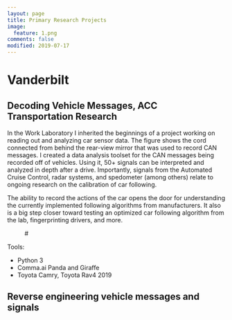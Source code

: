 ```yaml
---
layout: page
title: Primary Research Projects
image:
  feature: 1.png
comments: false
modified: 2019-07-17
---
```

# Vanderbilt
## Decoding Vehicle Messages, ACC Transportation Research
In the Work Laboratory I inherited the beginnings of a project working on reading out and analyzing car sensor data.  The figure shows the cord connected from behind the rear-view mirror that was used to record CAN messages. I created a data analysis toolset for the CAN messages being recorded off of vehicles. Using it, 50+ signals can be interpreted and analyzed in depth after a drive. Importantly, signals from the Automated Cruise Control, radar systems, and spedometer (among others) relate to ongoing research on the calibration of car following.

The ability to record the actions of the car opens the door for understanding the currently implemented following algorithms from manufacturers. It also is a big step closer toward testing an optimized car following algorithm from the lab, fingerprinting drivers, and more.


<figure>
	#<a href="{{ site.url }}/images/panda.JPG"><img src="{{ site.url }}/images/panda.JPG" alt=""></a>
</figure>


Tools:
* Python 3
* Comma.ai Panda and Giraffe
* Toyota Camry, Toyota Rav4 2019

## Reverse engineering vehicle messages and signals

